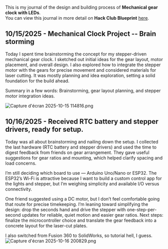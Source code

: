 <!--
  ===================    !!READ THIS NOTICE!!   ====================
  DO NOT edit this file manually. Your changes WILL BE OVERWRITTEN!
  This journal is auto generated and updated by Hack Club Blueprint.
  To edit this file, please edit your journal entries on Blueprint.
  ==================================================================
-->

This is my journal of the design and building process of **Mechanical gear clock with LEDs**.  
You can view this journal in more detail on **Hack Club Blueprint** [here](https://blueprint.hackclub.com/projects/522).


## 10/15/2025 - Mechanical Clock Project -- Brain storming  

Today I spent time brainstorming the concept for my stepper-driven mechanical gear clock. I sketched out initial ideas for the gear layout, motor placement, and overall design. I also explored how to integrate the stepper motor with the gears for precise movement and considered materials for laser cutting. It was mostly planning and idea exploration, setting a solid foundation for the build ahead.

Summary in a few words: Brainstorming, gear layout planning, and stepper motor integration ideas.



![Capture d'écran 2025-10-15 114816.png](https://blueprint.hackclub.com/user-attachments/blobs/proxy/eyJfcmFpbHMiOnsiZGF0YSI6MjMyMCwicHVyIjoiYmxvYl9pZCJ9fQ==--cb066a42180757c35d072d8932cc6b5e895ea19a/Capture%20d'%C3%A9cran%202025-10-15%20114816.png)
  

## 10/16/2025 - Received RTC battery and stepper drivers, ready for setup.  

Today was all about brainstorming and nailing down the setup. I collected the last hardware (RTC battery and stepper drivers) and used the time to digest feedback from friends on gear arrangement. They gave useful suggestions for gear ratios and mounting, which helped clarify spacing and load concerns.

I’m still deciding which board to use — Arduino Uno/Nano or ESP32. The ESP32’s Wi-Fi is attractive because I want to build a custom control app for the lights and stepper, but I’m weighing simplicity and available I/O versus connectivity.

One friend suggested using a DC motor, but I don’t feel comfortable going that route for precise timekeeping. I’m leaning toward simplifying the design: drop the seconds hand and drive the stepper with one-step-per-second updates for reliable, quiet motion and easier gear ratios. 
Next steps: finalize the microcontroller choice and translate the gear feedback into a concrete layout for the laser-cut plates.

I also switched from Fusion 360 to SolidWorks, so tutorial hell, I guess.
![Capture d'écran 2025-10-16 200829.png](https://blueprint.hackclub.com/user-attachments/blobs/proxy/eyJfcmFpbHMiOnsiZGF0YSI6MjUzMCwicHVyIjoiYmxvYl9pZCJ9fQ==--04fa7ebcd203d6df4cd7c343e7819880c75cce94/Capture%20d'%C3%A9cran%202025-10-16%20200829.png)

  


